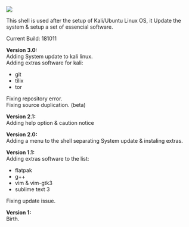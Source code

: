<img src="https://www.lifewire.com/thmb/SuiVBQs2MqQEdUReziVgq2_jdkE=/768x0/filters:no_upscale():max_bytes(150000):strip_icc()/Gnu-bash-logo.svg-58c6fe745f9b58af5c8d8017.png">

This shell is used after the setup of Kali/Ubuntu Linux OS, it Update the system & setup a set of essencial software.

Current Build:  181011

**Version 3.0:**<br>
Adding System update to kali linux.<br>
Adding extras software for kali:<br>
* git
* tilix
* tor

Fixing repository error.<br>
Fixing source duplication. (beta)

**Version 2.1:**<br>
Adding help option & caution notice

**Version 2.0:**<br>
Adding a menu to the shell separating System update & instaling extras.

**Version 1.1:**<br>
Adding extras software to the list:<br>
* flatpak
* g++
* vim & vim-gtk3
* sublime text 3

Fixing update issue.

**Version 1:**<br>
Birth.
